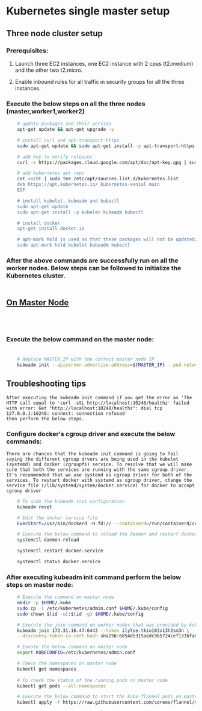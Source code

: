 # Kubernetes single master setup

## Three node cluster setup

### Prerequisites:
1. Launch three EC2 instances, one EC2 instance with 2 cpus (t2.medium) and the other two t2.micro.

1. Enable inbound rules for all traffic in security groups for all the three instances.

### Execute the below steps on all the three nodes (master,worker1,worker2)

>

```bash
    # update packages and their version
    apt-get update && apt-get upgrade -y

    # install curl and apt-transport-https
    sudo apt-get update && sudo apt-get install -y apt-transport-https curl

    # add key to verify releases
    curl -s https://packages.cloud.google.com/apt/doc/apt-key.gpg | sudo apt-key add -

    # add kubernetes apt repo
    cat <<EOF | sudo tee /etc/apt/sources.list.d/kubernetes.list
    deb https://apt.kubernetes.io/ kubernetes-xenial main
    EOF

    # install kubelet, kubeadm and kubectl
    sudo apt-get update
    sudo apt-get install -y kubelet kubeadm kubectl

    # install docker
    apt-get install docker.io

    # apt-mark hold is used so that these packages will not be updated/removed automatically
    sudo apt-mark hold kubelet kubeadm kubectl

```
### After the above commands are successfully run on all the worker nodes. Below steps can be followed to initialize the Kubernetes cluster.<br/><br/>
## <u>On Master Node</u>
<br/><br/>
### Execute the below command on the master node: <br></br>
```bash
    # Replace MASTER_IP with the correct master node IP
    kubeadm init --apiserver-advertise-address=${MASTER_IP} --pod-network-cidr=10.244.0.0/16

```

## Troubleshooting tips

    After executing the kubeadm init command if you get the error as 'The HTTP call equal to 'curl -sSL http://localhost:10248/healthz' failed with error: Get "http://localhost:10248/healthz": dial tcp 127.0.0.1:10248: connect: connection refused'
    then perform the below steps.

### Configure docker's cgroup driver and execute the below commands:
    There are chances that the kubeadm init command is going to fail saying the different cgroup drvers are being used in the kubelet (systemd) and docker (cgroupfs) service. To resolve that we will make sure that both the services are running with the same cgroup driver. It's recommended that we use systemd as cgroup driver for both of the services. To restart docker with systemd as cgroup driver, change the service file (/lib/systemd/system/docker.service) for docker to accept cgroup driver

``` bash
    # To undo the kubeadm init configuration
    kubeadm reset

    # Edit the docker.service file
    ExecStart=/usr/bin/dockerd -H fd:// --containerd=/run/containerd/containerd.sock --exec-opt native.cgroupdriver=systemd

    # Execute the below command to reload the daemon and restart docker service
    systemctl daemon-reload

    systemctl restart docker.service

    systemctl status docker.service

```
### After executing kubeadm init command perform the below steps on master node:
```bash
    # Execute the command on master node
    mkdir -p $HOME/.kube
    sudo cp -i /etc/kubernetes/admin.conf $HOME/.kube/config
    sudo chown $(id -u):$(id -g) $HOME/.kube/config

    # Execute the join command on worker nodes that was provided by kubeadm init command on master node
    kubeadm join 172.31.16.47:6443 --token ilylse.tkio183s13h2sm3n \
    --discovery-token-ca-cert-hash sha256:6854d5315aedc9b5724cef133bfa0ee8acc0b70949ddde3b54833726c737c43f

    # Exeute the below command on master node
    export KUBECONFIG=/etc/kubernetes/admin.conf

    # Check the namespaces on master node
    kubectl get namespaces
    
    # To check the status of the running pods on master node
    kubectl get pods --all-namespaces

    # Execute the below command to start the kube-flannel pods on master node to install CNI plugin
    kubectl apply -f https://raw.githubusercontent.com/coreos/flannel/master/Documentation/kube-flannel.yml
```
